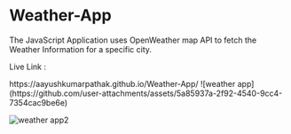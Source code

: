 # Weather-App
The JavaScript Application uses OpenWeather map API to fetch the Weather Information for a specific city.
<p style="color:"blue">Live Link : </p><a>https://aayushkumarpathak.github.io/Weather-App/</a>
![weather app](https://github.com/user-attachments/assets/5a85937a-2f92-4540-9cc4-7354cac9be6e)

![weather app2](https://github.com/user-attachments/assets/c54ced41-24a4-4853-b0d6-d85cebffd2b4)
